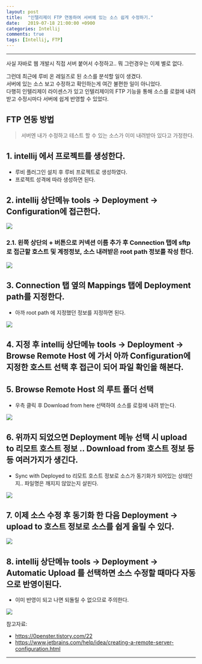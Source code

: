 ```yaml
---
layout: post
title:  "인텔리제이 FTP 연동하여 서버에 있는 소스 쉽게 수정하기."
date:   2019-07-18 21:00:00 +0900
categories: Intellij
comments: true
tags: [Intellij, FTP]
---
```


---

사실 자바로 웹 개발시 직접 서버 붙어서 수정하고.. 뭐 그런경우는 이제 별로 없다.

그런데 최근에 루비 온 레일즈로 된 소스를 분석할 일이 생겼다.<br/>
서버에 있는 소스 보고 수정하고 확인하는게 여간 불편한 일이 아니었다.<br/>
다행히 인텔리제이 라이센스가 있고 인텔리제이의 FTP 기능을 통해 소스를 로컬에 내려받고 수정시마다 서버에 쉽게 반영할 수 있었다.<br/>

## FTP 연동 방법
> 서버엔 내가 수정하고 테스트 할 수 있는 소스가 이미 내려받아 있다고 가정한다.

## 1. intellij 에서 프로젝트를 생성한다. 
 - 루비 플러그인 설치 후 루비 프로젝트로 생성하였다.
 - 프로젝트 성격에 따라 생성하면 된다.
 

## 2. intellij 상단메뉴 tools -> Deployment -> Configuration에 접근한다.

<img src="{{ site.baseurl }}/public/post/intellij-use-ftp/tools-deployment-configuration.png"/> 

### 2.1. 왼쪽 상단의 + 버튼으로 커넥션 이름 추가 후 Connection 탭에 sftp 로 접근할 호스트 및 계정정보, 소스 내려받은 root path 정보를 작성 한다.

<img src="{{ site.baseurl }}/public/post/intellij-use-ftp/deployment-configuration.png" />

## 3. Connection 탭 옆의 Mappings 탭에 Deployment path를 지정한다. 
 - 아까 root path 에 지정했던 정보를 지정하면 된다.

<img src="{{ site.baseurl }}/public/post/intellij-use-ftp/deployment-configuration-mapping.png" />

## 4. 지정 후 intellij 상단메뉴 tools -> Deployment -> Browse Remote Host 에 가서 아까 Configuration에 지정한 호스트 선택 후 접근이 되어 파일 확인을 해본다.

## 5. Browse Remote Host 의 루트 폴더 선택
 - 우측 클릭 후 Download from here 선택하여 소스를 로컬에 내려 받는다.

 <img src="{{ site.baseurl }}/public/post/intellij-use-ftp/remote-right-click.png"/>

## 6. 위까지 되었으면 Deployment 메뉴 선택 시 upload to 리모트 호스트 정보 .. Download from 호스트 정보 등등 여러가지가 생긴다.
- Sync with Deployed to 리모트 호스트 정보로 소스가 동기화가 되어있는 상태인지.. 파일명은 깨지지 않았는지 살핀다.

 <img src="{{ site.baseurl }}/public/post/intellij-use-ftp/tools-sync-menu.png"/>

## 7. 이제 소스 수정 후 동기화 한 다음 Deployment -> upload to 호스트 정보로 소스를 쉽게 올릴 수 있다.

 <img src="{{ site.baseurl }}/public/post/intellij-use-ftp//deployment-upload.png" />

## 8. intellij 상단메뉴 tools -> Deployment -> Automatic Upload 를 선택하면 소스 수정할 때마다 자동으로 반영이된다.
- 이미 반영이 되고 나면 되돌릴 수 없으므로 주의한다. 

 <img src="{{ site.baseurl }}/public/post/intellij-use-ftp/automatic-upload.png" />

참고자료: 
- https://0penster.tistory.com/22
- https://www.jetbrains.com/help/idea/creating-a-remote-server-configuration.html

[jekyll-docs]: https://jekyllrb.com/docs/home
[jekyll-gh]:   https://github.com/jekyll/jekyll
[jekyll-talk]: https://talk.jekyllrb.com/

---
